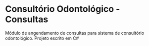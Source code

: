 # Consultório Odontológico - Consultas
Módulo de angendamento de consultas para sistema de consultório odontológico. Projeto escrito em C#
